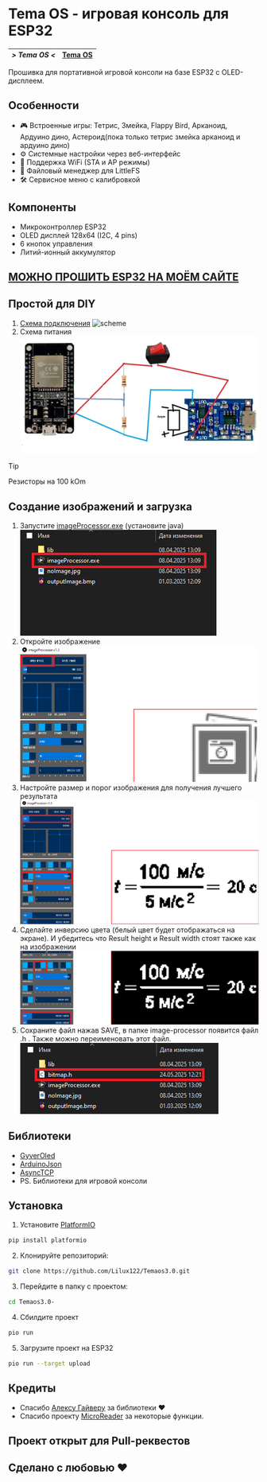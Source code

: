 # Tema OS - игровая консоль для ESP32
| *> Tema OS <* | [Tema OS](https://github.com/Lilux122/Temaos3.0-.git) |
| --- | --- |
Прошивка для портативной игровой консоли на базе ESP32 с OLED-дисплеем. 
## Особенности
- 🎮 Встроенные игры: Тетрис, Змейка, Flappy Bird, Арканоид, Ардуино дино, Астероид(пока только тетрис змейка арканоид и ардуино дино)
- ⚙️ Системные настройки через веб-интерфейс
- 📶 Поддержка WiFi (STA и AP режимы)
- 📖 Файловый менеджер для LittleFS
- 🛠️ Сервисное меню с калибровкой
## Компоненты
- Микроконтроллер ESP32
- OLED дисплей 128x64 (I2C, 4 pins)
- 6 кнопок управления
- Литий-ионный аккумулятор
## [МОЖНО ПРОШИТЬ ESP32 НА МОЁМ САЙТЕ](https://catdevcode.github.io/CatOs_webflasher/)
## Простой для DIY
1. [Схема подключения](https://wokwi.com/projects/436710693132425217)
![scheme](https://ltdfoto.ru/images/2025/08/03/clipboard-img.png)
2. Схема питания
![scheme_bat](https://github.com/CatDevCode/CatOs/blob/main/assets/bat_lite.png)
> [!TIP]
> Резисторы на 100 kOm
## Создание изображений и загрузка
1. Запустите [imageProcessor.exe](https://github.com/AlexGyver/imageProcessor) (установите java)
![IMG1](https://github.com/CatDevCode/CatOs/blob/main/assets/img1.png)
2. Откройте изображение
![IMG2](https://github.com/CatDevCode/CatOs/blob/main/assets/img2.png)
3. Настройте размер и порог изображения для получения лучшего результата
![IMG3](https://github.com/CatDevCode/CatOs/blob/main/assets/img3.png)
4. Сделайте инверсию цвета (белый цвет будет отображаться на экране). И убедитесь что Result height и Result width стоят также как на изображении
![IMG4](https://github.com/CatDevCode/CatOs/blob/main/assets/img4.png)
5. Сохраните файл нажав SAVE, в папке image-processor появится файл .h . Также можно переименовать этот файл.
![IMG5](https://github.com/CatDevCode/CatOs/blob/main/assets/img5.png)
## Библиотеки
- [GyverOled](https://github.com/GyverLibs/GyverOLED/)
- [ArduinoJson](https://github.com/bblanchon/ArduinoJson)
- [AsyncTCP](https://github.com/me-no-dev/AsyncTCP)
- PS. Библиотеки для игровой консоли
## Установка
1. Установите [PlatformIO](https://platformio.org/)
```bash
pip install platformio
```
2. Клонируйте репозиторий:
```bash
git clone https://github.com/Lilux122/Temaos3.0.git
```
3. Перейдите в папку с проектом:
```bash
cd Temaos3.0-
```
4. Сбилдите проект
```bash
pio run
```
5. Загрузите проект на ESP32
```bash
pio run --target upload 
```
## Кредиты
- Спасибо [Алексу Гайверу](https://github.com/GyverLibs/) за библиотеки ❤
- Спасибо проекту [MicroReader](https://github.com/Nich1con/microReader/) за некоторые функции.
## Проект открыт для Pull-реквестов
## Сделано с любовью ❤
